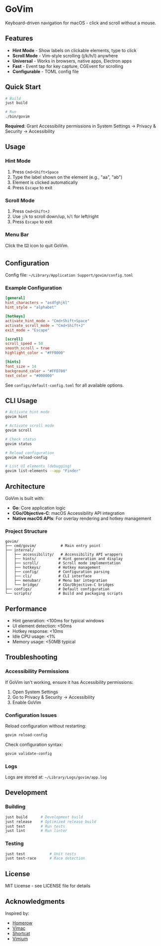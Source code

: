 # GoVim

Keyboard-driven navigation for macOS - click and scroll without a mouse.

## Features

- **Hint Mode** - Show labels on clickable elements, type to click
- **Scroll Mode** - Vim-style scrolling (j/k/h/l) anywhere
- **Universal** - Works in browsers, native apps, Electron apps
- **Fast** - Event tap for key capture, CGEvent for scrolling
- **Configurable** - TOML config file

## Quick Start

```bash
# Build
just build

# Run
./bin/govim
```

**Required**: Grant Accessibility permissions in System Settings → Privacy & Security → Accessibility

## Usage

### Hint Mode

1. Press `Cmd+Shift+Space`
2. Type the label shown on the element (e.g., "aa", "ab")
3. Element is clicked automatically
4. Press `Escape` to exit

### Scroll Mode

1. Press `Cmd+Shift+J`
2. Use `j`/`k` to scroll down/up, `h`/`l` for left/right
3. Press `Escape` to exit

### Menu Bar

Click the ⌨️ icon to quit GoVim.

## Configuration

Config file: `~/Library/Application Support/govim/config.toml`

### Example Configuration

```toml
[general]
hint_characters = "asdfghjkl"
hint_style = "alphabet"

[hotkeys]
activate_hint_mode = "Cmd+Shift+Space"
activate_scroll_mode = "Cmd+Shift+J"
exit_mode = "Escape"

[scroll]
scroll_speed = 50
smooth_scroll = true
highlight_color = "#FF0000"

[hints]
font_size = 14
background_color = "#FFD700"
text_color = "#000000"
```

See `configs/default-config.toml` for all available options.

## CLI Usage

```bash
# Activate hint mode
govim hint

# Activate scroll mode
govim scroll

# Check status
govim status

# Reload configuration
govim reload-config

# List UI elements (debugging)
govim list-elements --app "Finder"
```

## Architecture

GoVim is built with:
- **Go**: Core application logic
- **CGo/Objective-C**: macOS Accessibility API integration
- **Native macOS APIs**: For overlay rendering and hotkey management

### Project Structure

```
govim/
├── cmd/govim/           # Main entry point
├── internal/
│   ├── accessibility/   # Accessibility API wrappers
│   ├── hints/          # Hint generation and display
│   ├── scroll/         # Scroll mode implementation
│   ├── hotkeys/        # Hotkey management
│   ├── config/         # Configuration parsing
│   ├── cli/            # CLI interface
│   ├── menubar/        # Menu bar integration
│   └── bridge/         # CGo/Objective-C bridges
├── configs/            # Default configuration
└── scripts/            # Build and packaging scripts
```

## Performance

- Hint generation: <100ms for typical windows
- UI element detection: <50ms
- Hotkey response: <10ms
- Idle CPU usage: <1%
- Memory usage: <50MB typical

## Troubleshooting

### Accessibility Permissions

If GoVim isn't working, ensure it has Accessibility permissions:
1. Open System Settings
2. Go to Privacy & Security → Accessibility
3. Enable GoVim

### Configuration Issues

Reload configuration without restarting:
```bash
govim reload-config
```

Check configuration syntax:
```bash
govim validate-config
```

### Logs

Logs are stored at: `~/Library/Logs/govim/app.log`

## Development

### Building

```bash
just build      # Development build
just release    # Optimized release build
just test       # Run tests
just lint       # Run linter
```

### Testing

```bash
just test           # Unit tests
just test-race      # Race detection
```

## License

MIT License - see LICENSE file for details

## Acknowledgments

Inspired by:
- [Homerow](https://www.homerow.app/)
- [Vimac](https://github.com/dexterleng/vimac)
- [Shortcat](https://shortcat.app/)
- [Vimium](https://github.com/philc/vimium)
